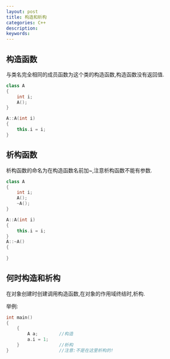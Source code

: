 ```yaml
---
layout: post
title: 构造和析构
categories: C++
description: 
keywords: 
---
```


## 构造函数

与类名完全相同的成员函数为这个类的构造函数,构造函数没有返回值.

```cpp
class A
{
    int i;
    A();
}

A::A(int i)
{
    this.i = i;
}

```


## 析构函数
析构函数的命名为在构造函数名前加~,注意析构函数不能有参数.
```cpp
class A
{
    int i;
    A();
    ~A();
}

A::A(int i)
{
    this.i = i;
}
A::~A()
{
    
}
```


## 何时构造和析构

在对象创建时创建调用构造函数,在对象的作用域终结时,析构.


举例:

```cpp
int main()
{
    {
        A a;        //构造
        a.i = 1;
    }               //析构
}                   //注意:不是在这里析构的!

```